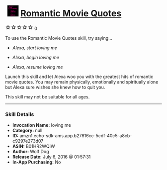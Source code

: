 # &nbsp;<img src="skill_icon" alt="Romantic Movie Quotes icon" width="36"> [Romantic Movie Quotes](http://alexa.amazon.com/#skills/amzn1.echo-sdk-ams.app.b27616cc-5cdf-40c5-a8cb-c9297e273d07)
![0 stars](../../images/ic_star_border_black_18dp_1x.png)![0 stars](../../images/ic_star_border_black_18dp_1x.png)![0 stars](../../images/ic_star_border_black_18dp_1x.png)![0 stars](../../images/ic_star_border_black_18dp_1x.png)![0 stars](../../images/ic_star_border_black_18dp_1x.png) 0

To use the Romantic Movie Quotes skill, try saying...

* *Alexa, start loving me*

* *Alexa, begin loving me*

* *Alexa, resume loving me*

Launch this skill and let Alexa woo you with the greatest hits of romantic movie quotes.  You may remain physically, emotionally and spiritually alone but Alexa sure wishes she knew how to quit you.

This skill may not be suitable for all ages.

***

### Skill Details

* **Invocation Name:** loving me
* **Category:** null
* **ID:** amzn1.echo-sdk-ams.app.b27616cc-5cdf-40c5-a8cb-c9297e273d07
* **ASIN:** B01HR2WQIW
* **Author:** Wolf Dog
* **Release Date:** July 6, 2016 @ 01:57:31
* **In-App Purchasing:** No
